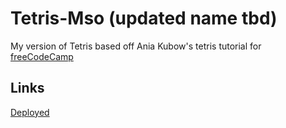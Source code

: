 # Tetris-Mso (updated name tbd)
My version of Tetris based off Ania Kubow's tetris tutorial for [freeCodeCamp](https://www.youtube.com/watch?time_continue=12&v=rAUn1Lom6dw&feature=emb_logo)


## Links
[Deployed](https://markohanesian.github.io/tetris-mso/)